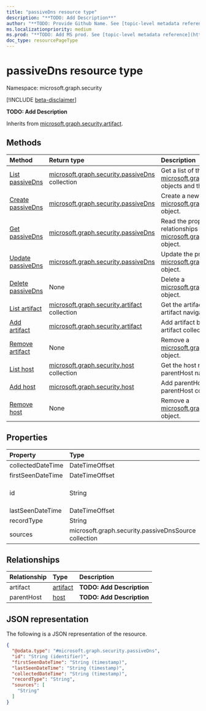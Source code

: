 ```yaml
---
title: "passiveDns resource type"
description: "**TODO: Add Description**"
author: "**TODO: Provide Github Name. See [topic-level metadata reference](https://aka.ms/msgo?pagePath=Document-APIs/Guidelines/Metadata)**"
ms.localizationpriority: medium
ms.prod: "**TODO: Add MS prod. See [topic-level metadata reference](https://aka.ms/msgo?pagePath=Document-APIs/Guidelines/Metadata)**"
doc_type: resourcePageType
---
```


# passiveDns resource type

Namespace: microsoft.graph.security

[!INCLUDE [beta-disclaimer](../../includes/beta-disclaimer.md)]

**TODO: Add Description**


Inherits from [microsoft.graph.security.artifact](../resources/security-artifact.md).

## Methods
|Method|Return type|Description|
|:---|:---|:---|
|[List passiveDns](../api/security-hostname-list-passivedns.md)|[microsoft.graph.security.passiveDns](../resources/security-passivedns.md) collection|Get a list of the [microsoft.graph.security.passiveDns](../resources/security-passivedns.md) objects and their properties.|
|[Create passiveDns](../api/security-hostname-post-passivedns.md)|[microsoft.graph.security.passiveDns](../resources/security-passivedns.md)|Create a new [microsoft.graph.security.passiveDns](../resources/security-passivedns.md) object.|
|[Get passiveDns](../api/security-passivedns-get.md)|[microsoft.graph.security.passiveDns](../resources/security-passivedns.md)|Read the properties and relationships of a [microsoft.graph.security.passiveDns](../resources/security-passivedns.md) object.|
|[Update passiveDns](../api/security-passivedns-update.md)|[microsoft.graph.security.passiveDns](../resources/security-passivedns.md)|Update the properties of a [microsoft.graph.security.passiveDns](../resources/security-passivedns.md) object.|
|[Delete passiveDns](../api/security-hostname-delete-passivedns.md)|None|Delete a [microsoft.graph.security.passiveDns](../resources/security-passivedns.md) object.|
|[List artifact](../api/security-passivedns-list-artifact.md)|[microsoft.graph.security.artifact](../resources/security-artifact.md) collection|Get the artifact resources from the artifact navigation property.|
|[Add artifact](../api/security-passivedns-post-artifact.md)|[microsoft.graph.security.artifact](../resources/security-artifact.md)|Add artifact by posting to the artifact collection.|
|[Remove artifact](../api/security-passivedns-delete-artifact.md)|None|Remove a [microsoft.graph.security.artifact](../resources/security-artifact.md) object.|
|[List host](../api/security-threatintelligence-list-hosts.md)|[microsoft.graph.security.host](../resources/security-host.md) collection|Get the host resources from the parentHost navigation property.|
|[Add host](../api/security-passivedns-post-parenthost.md)|[microsoft.graph.security.host](../resources/security-host.md)|Add parentHost by posting to the parentHost collection.|
|[Remove host](../api/security-passivedns-delete-parenthost.md)|None|Remove a [microsoft.graph.security.host](../resources/security-host.md) object.|

## Properties
|Property|Type|Description|
|:---|:---|:---|
|collectedDateTime|DateTimeOffset|**TODO: Add Description**|
|firstSeenDateTime|DateTimeOffset|**TODO: Add Description**|
|id|String|**TODO: Add Description** Inherited from [microsoft.graph.security.artifact](../resources/security-artifact.md).|
|lastSeenDateTime|DateTimeOffset|**TODO: Add Description**|
|recordType|String|**TODO: Add Description**|
|sources|microsoft.graph.security.passiveDnsSource collection|**TODO: Add Description**|

## Relationships
|Relationship|Type|Description|
|:---|:---|:---|
|artifact|[artifact](../resources/security-artifact.md)|**TODO: Add Description**|
|parentHost|[host](../resources/security-host.md)|**TODO: Add Description**|

## JSON representation
The following is a JSON representation of the resource.
<!-- {
  "blockType": "resource",
  "keyProperty": "id",
  "@odata.type": "microsoft.graph.security.passiveDns",
  "baseType": "microsoft.graph.security.artifact",
  "openType": false
}
-->
``` json
{
  "@odata.type": "#microsoft.graph.security.passiveDns",
  "id": "String (identifier)",
  "firstSeenDateTime": "String (timestamp)",
  "lastSeenDateTime": "String (timestamp)",
  "collectedDateTime": "String (timestamp)",
  "recordType": "String",
  "sources": [
    "String"
  ]
}
```

